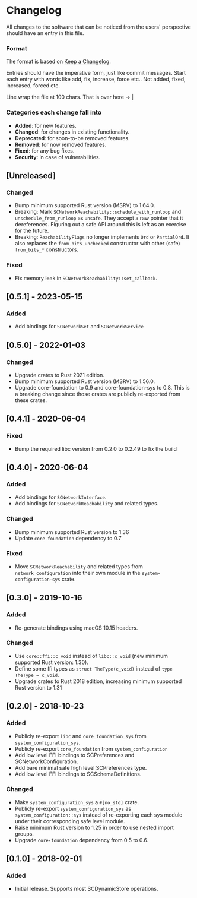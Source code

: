 # Changelog
All changes to the software that can be noticed from the users' perspective should have an entry in
this file.

### Format

The format is based on [Keep a Changelog](http://keepachangelog.com/en/1.0.0/).

Entries should have the imperative form, just like commit messages. Start each entry with words like
add, fix, increase, force etc.. Not added, fixed, increased, forced etc.

Line wrap the file at 100 chars.                                              That is over here -> |

### Categories each change fall into

* **Added**: for new features.
* **Changed**: for changes in existing functionality.
* **Deprecated**: for soon-to-be removed features.
* **Removed**: for now removed features.
* **Fixed**: for any bug fixes.
* **Security**: in case of vulnerabilities.


## [Unreleased]
### Changed
- Bump minimum supported Rust version (MSRV) to 1.64.0.
- Breaking: Mark `SCNetworkReachability::schedule_with_runloop` and `unschedule_from_runloop` as
  `unsafe`. They accept a raw pointer that it dereferences. Figuring out a safe API around this is
  left as an exercise for the future.
- Breaking: `ReachabilityFlags` no longer implements `Ord` or `PartialOrd`. It also replaces the
  `from_bits_unchecked` constructor with other (safe) `from_bits_*` constructors.

### Fixed
- Fix memory leak in `SCNetworkReachability::set_callback`.


## [0.5.1] - 2023-05-15
### Added
- Add bindings for `SCNetworkSet` and `SCNetworkService`


## [0.5.0] - 2022-01-03
### Changed
- Upgrade crates to Rust 2021 edition.
- Bump minimum supported Rust version (MSRV) to 1.56.0.
- Upgrade core-foundation to 0.9 and core-foundation-sys to 0.8. This is a breaking
  change since those crates are publicly re-exported from these crates.


## [0.4.1] - 2020-06-04
### Fixed
- Bump the required libc version from 0.2.0 to 0.2.49 to fix the build


## [0.4.0] - 2020-06-04
### Added
- Add bindings for `SCNetworkInterface`.
- Add bindings for `SCNetworkReachability` and related types.

### Changed
- Bump minimum supported Rust version to 1.36
- Update `core-foundation` dependency to 0.7

### Fixed
- Move `SCNetworkReachability` and related types from `network_configuration` into their own module
  in the `system-configuration-sys` crate.


## [0.3.0] - 2019-10-16
### Added
- Re-generate bindings using macOS 10.15 headers.

### Changed
- Use `core::ffi::c_void` instead of `libc::c_void` (new minimum supported Rust version: 1.30).
- Define some ffi types as `struct TheType(c_void)` instead of `type TheType = c_void`.
- Upgrade crates to Rust 2018 edition, increasing minimum supported Rust version to 1.31


## [0.2.0] - 2018-10-23
### Added
- Publicly re-export `libc` and `core_foundation_sys` from `system_configuration_sys`.
- Publicly re-export `core_foundation` from `system_configuration`
- Add low level FFI bindings to SCPreferences and SCNetworkConfiguration.
- Add bare minimal safe high level SCPreferences type.
- Add low level FFI bindings to SCSchemaDefinitions.

### Changed
- Make `system_configuration_sys` a `#[no_std]` crate.
- Publicly re-export `system_configuration_sys` as `system_configuration::sys` instead of
  re-exporting each sys module under their corresponding safe level module.
- Raise minimum Rust version to 1.25 in order to use nested import groups.
- Upgrade `core-foundation` dependency from 0.5 to 0.6.


## [0.1.0] - 2018-02-01
### Added
- Initial release. Supports most SCDynamicStore operations.
